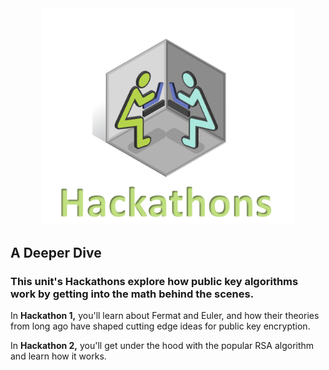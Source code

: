 
<figure class="snippetimg" style="margin: 0 auto;width:80%">
  <img src=".guides/img/hackintro.PNG">
  </figure>
  

## A Deeper Dive
### This unit's Hackathons explore how public key algorithms work by getting into the math behind the scenes. 


In **Hackathon 1,** you'll learn about Fermat and Euler,  and how their theories from long ago have shaped cutting edge ideas for public key encryption.

In **Hackathon 2,** you'll get under the hood with the popular RSA algorithm and learn how it works.